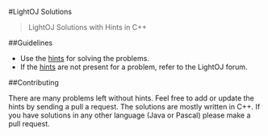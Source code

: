 #LightOJ Solutions

> LightOJ Solutions with Hints in C++

##Guidelines

* Use the [hints](HINTS.md) for solving the problems. 
* If the [hints](HINTS.md) are not present for a problem, refer to the LightOJ forum. 

##Contributing

There are many problems left without hints. Feel free to add or update the hints by sending a pull a request. The solutions are mostly written in C++. If you have solutions in any other language (Java or Pascal) please make a pull request. 

